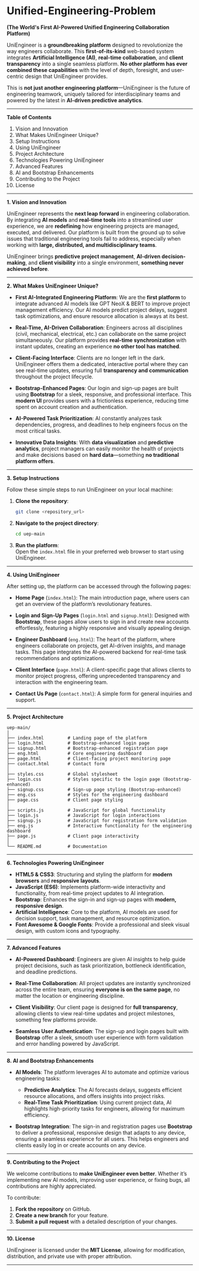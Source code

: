 # Unified-Engineering-Problem
**(The World's First AI-Powered Unified Engineering Collaboration Platform)**

UniEngineer is a **groundbreaking platform** designed to revolutionize the way engineers collaborate. This **first-of-its-kind** web-based system integrates **Artificial Intelligence (AI)**, **real-time collaboration**, and **client transparency** into a single seamless platform. **No other platform has ever combined these capabilities** with the level of depth, foresight, and user-centric design that UniEngineer provides.

This is **not just another engineering platform**—UniEngineer is the future of engineering teamwork, uniquely tailored for interdisciplinary teams and powered by the latest in **AI-driven predictive analytics**.

---

**Table of Contents**

1. Vision and Innovation
2. What Makes UniEngineer Unique?
3. Setup Instructions
4. Using UniEngineer
5. Project Architecture
6. Technologies Powering UniEngineer
7. Advanced Features
8. AI and Bootstrap Enhancements
9. Contributing to the Project
10. License

---

**1. Vision and Innovation**

UniEngineer represents the **next leap forward** in engineering collaboration. By integrating **AI models** and **real-time tools** into a streamlined user experience, we are **redefining** how engineering projects are managed, executed, and delivered. Our platform is built from the ground up to solve issues that traditional engineering tools fail to address, especially when working with **large, distributed, and multidisciplinary teams**.

UniEngineer brings **predictive project management**, **AI-driven decision-making**, and **client visibility** into a single environment, **something never achieved before**.

---

**2. What Makes UniEngineer Unique?**

- **First AI-Integrated Engineering Platform**: We are the **first platform** to integrate advanced AI models like GPT NeoX & BERT to improve project management efficiency. Our AI models predict project delays, suggest task optimizations, and ensure resource allocation is always at its best.
  
- **Real-Time, AI-Driven Collaboration**: Engineers across all disciplines (civil, mechanical, electrical, etc.) can collaborate on the same project simultaneously. Our platform provides **real-time synchronization** with instant updates, creating an experience **no other tool has matched**.
  
- **Client-Facing Interface**: Clients are no longer left in the dark. UniEngineer offers them a dedicated, interactive portal where they can see real-time updates, ensuring full **transparency and communication** throughout the project lifecycle.
  
- **Bootstrap-Enhanced Pages**: Our login and sign-up pages are built using **Bootstrap** for a sleek, responsive, and professional interface. This **modern UI** provides users with a frictionless experience, reducing time spent on account creation and authentication.
  
- **AI-Powered Task Prioritization**: AI constantly analyzes task dependencies, progress, and deadlines to help engineers focus on the most critical tasks.

- **Innovative Data Insights**: With **data visualization** and **predictive analytics**, project managers can easily monitor the health of projects and make decisions based on **hard data**—something **no traditional platform offers**.

---

**3. Setup Instructions**

Follow these simple steps to run UniEngineer on your local machine:

1. **Clone the repository**:
   ```bash
   git clone <repository_url>
   ```

2. **Navigate to the project directory**:
   ```bash
   cd uep-main
   ```

3. **Run the platform**:  
   Open the `index.html` file in your preferred web browser to start using UniEngineer.

---

**4. Using UniEngineer**

After setting up, the platform can be accessed through the following pages:

- **Home Page** (`index.html`): The main introduction page, where users can get an overview of the platform’s revolutionary features.
  
- **Login and Sign-Up Pages** (`login.html` and `signup.html`): Designed with **Bootstrap**, these pages allow users to sign in and create new accounts effortlessly, featuring a highly responsive and visually appealing design.

- **Engineer Dashboard** (`eng.html`): The heart of the platform, where engineers collaborate on projects, get AI-driven insights, and manage tasks. This page integrates the AI-powered backend for real-time task recommendations and optimizations.

- **Client Interface** (`page.html`): A client-specific page that allows clients to monitor project progress, offering unprecedented transparency and interaction with the engineering team.

- **Contact Us Page** (`contact.html`): A simple form for general inquiries and support.

---

**5. Project Architecture**

```
uep-main/
│
├── index.html         # Landing page of the platform
├── login.html         # Bootstrap-enhanced login page
├── signup.html        # Bootstrap-enhanced registration page
├── eng.html           # Core engineering dashboard
├── page.html          # Client-facing project monitoring page
├── contact.html       # Contact form
│
├── styles.css         # Global stylesheet
├── login.css          # Styles specific to the login page (Bootstrap-enhanced)
├── signup.css         # Sign-up page styling (Bootstrap-enhanced)
├── eng.css            # Styles for the engineering dashboard
├── page.css           # Client page styling
│
├── scripts.js         # JavaScript for global functionality
├── login.js           # JavaScript for login interactions
├── signup.js          # JavaScript for registration form validation
├── eng.js             # Interactive functionality for the engineering dashboard
├── page.js            # Client page interactivity
│
└── README.md          # Documentation
```

---

**6. Technologies Powering UniEngineer**

- **HTML5 & CSS3**: Structuring and styling the platform for **modern browsers** and **responsive layouts**.
- **JavaScript (ES6)**: Implements platform-wide interactivity and functionality, from real-time project updates to AI integration.
- **Bootstrap**: Enhances the sign-in and sign-up pages with **modern, responsive design**.
- **Artificial Intelligence**: Core to the platform, AI models are used for decision support, task management, and resource optimization.
- **Font Awesome & Google Fonts**: Provide a professional and sleek visual design, with custom icons and typography.
  
---

**7. Advanced Features**

- **AI-Powered Dashboard**: Engineers are given AI insights to help guide project decisions, such as task prioritization, bottleneck identification, and deadline predictions.
  
- **Real-Time Collaboration**: All project updates are instantly synchronized across the entire team, ensuring **everyone is on the same page**, no matter the location or engineering discipline.

- **Client Visibility**: Our client page is designed for **full transparency**, allowing clients to view real-time updates and project milestones, something few platforms provide.

- **Seamless User Authentication**: The sign-up and login pages built with **Bootstrap** offer a sleek, smooth user experience with form validation and error handling powered by JavaScript.

---

**8. AI and Bootstrap Enhancements**

- **AI Models**: The platform leverages AI to automate and optimize various engineering tasks:
   - **Predictive Analytics**: The AI forecasts delays, suggests efficient resource allocations, and offers insights into project risks.
   - **Real-Time Task Prioritization**: Using current project data, AI highlights high-priority tasks for engineers, allowing for maximum efficiency.

- **Bootstrap Integration**: The sign-in and registration pages use **Bootstrap** to deliver a professional, responsive design that adapts to any device, ensuring a seamless experience for all users. This helps engineers and clients easily log in or create accounts on any device.

---

**9. Contributing to the Project**

We welcome contributions to **make UniEngineer even better**. Whether it’s implementing new AI models, improving user experience, or fixing bugs, all contributions are highly appreciated.

To contribute:
1. **Fork the repository** on GitHub.
2. **Create a new branch** for your feature.
3. **Submit a pull request** with a detailed description of your changes.

---

**10. License**

UniEngineer is licensed under the **MIT License**, allowing for modification, distribution, and private use with proper attribution.

---
